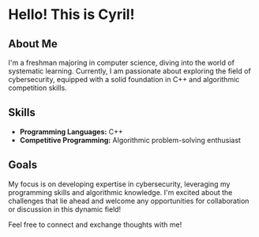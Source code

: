 # Hello! This is Cyril!

## About Me
I'm a freshman majoring in computer science, diving into the world of systematic learning. Currently, I am passionate about exploring the field of cybersecurity, equipped with a solid foundation in C++ and algorithmic competition skills.

## Skills
- **Programming Languages:** C++
- **Competitive Programming:** Algorithmic problem-solving enthusiast

## Goals
My focus is on developing expertise in cybersecurity, leveraging my programming skills and algorithmic knowledge. I'm excited about the challenges that lie ahead and welcome any opportunities for collaboration or discussion in this dynamic field!

Feel free to connect and exchange thoughts with me!

<!---
Satar07/Satar07 is a ✨ special ✨ repository because its `README.md` (this file) appears on your GitHub profile.
You can click the Preview link to take a look at your changes.
--->

